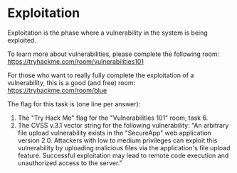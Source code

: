 # Exploitation

Exploitation is the phase where a vulnerability in the system is being exploited.

To learn more about vulnerabilities, please complete the following room: https://tryhackme.com/room/vulnerabilities101

For those who want to really fully complete the exploitation of a vulnerability, this is a good (and free) room: https://tryhackme.com/room/blue


The flag for this task is (one line per answer):
1. The "Try Hack Me" flag for the "Vulnerabilities 101" room, task 6.
2. The CVSS v.3.1 vector string for the following vulnerability: "An arbitrary file upload vulnerability exists in the "SecureApp" web application version 2.0. Attackers with low to medium privileges can exploit this vulnerability by uploading malicious files via the application's file upload feature. Successful exploitation may lead to remote code execution and unauthorized access to the server."